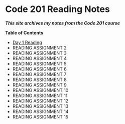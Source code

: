 # Code 201 Reading Notes

***This site archives my notes from the _Code 201_ course***

**Table of Contents**

* [Day 1 Reading](https://jawanggit/reading-notes/class-01.md)
* READING ASSIGNMENT 2
* READING ASSIGNMENT 3
* READING ASSIGNMENT 4
* READING ASSIGNMENT 5
* READING ASSIGNMENT 6
* READING ASSIGNMENT 7
* READING ASSIGNMENT 8
* READING ASSIGNMENT 9
* READING ASSIGNMENT 10
* READING ASSIGNMENT 11
* READING ASSIGNMENT 12
* READING ASSIGNMENT 13
* READING ASSIGNMENT 14
* READING ASSIGNMENT 15
